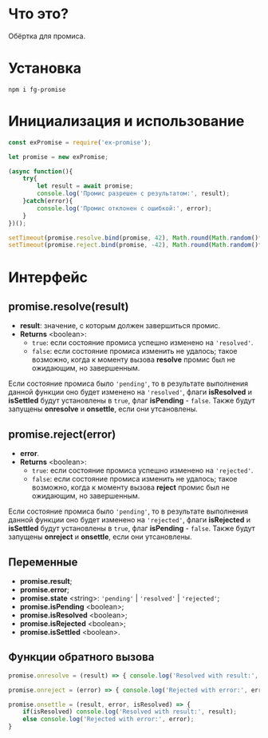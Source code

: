 # Что это?
Обёртка для промиса.

# Установка
```
npm i fg-promise
```

# Инициализация и использование
```js
const exPromise = require('ex-promise');

let promise = new exPromise;

(async function(){
    try{
        let result = await promise;
        console.log('Промис разрешен с результатом:', result);
    }catch(error){
        console.log('Промис отклонен с ошибкой:', error);
    }
})();

setTimeout(promise.resolve.bind(promise, 42), Math.round(Math.random()*1000));
setTimeout(promise.reject.bind(promise, -42), Math.round(Math.random()*1000));
```

# Интерфейс

## promise.resolve(result)
- **result**: значение, с которым должен завершиться промис.
- **Returns** \<boolean>:
    - `true`: если состояние промиса успешно изменено на `'resolved'`.
    - `false`: если состояние промиса изменить не удалось; такое возможно, когда к моменту вызова **resolve** промис был не ожидающим, но завершенным.

Если состояние промиса было `'pending'`, то в результате выполнения данной функции оно будет изменено на `'resolved'`, флаги **isResolved** и **isSettled** будут установлены в `true`, флаг **isPending** - `false`. Также будут запущены **onresolve** и **onsettle**, если они утсановлены.

## promise.reject(error)
- **error**.
- **Returns** \<boolean>:
    - `true`: если состояние промиса успешно изменено на `'rejected'`.
    - `false`: если состояние промиса изменить не удалось; такое возможно, когда к моменту вызова **reject** промис был не ожидающим, но завершенным.
    
Если состояние промиса было `'pending'`, то в результате выполнения данной функции оно будет изменено на `'rejected'`, флаги **isRejected** и **isSettled** будут установлены в `true`, флаг **isPending** - `false`. Также будут запущены **onreject** и **onsettle**, если они утсановлены.

## Переменные
- **promise.result**;
- **promise.error**;
- **promise.state** \<string>: `'pending'` | `'resolved'` | `'rejected'`;
- **promise.isPending** \<boolean>;
- **promise.isResolved** \<boolean>;
- **promise.isRejected** \<boolean>;
- **promise.isSettled** \<boolean>.

## Функции обратного вызова
```js
promise.onresolve = (result) => { console.log('Resolved with result:', result) };

promise.onreject = (error) => { console.log('Rejected with error:', error) };

promise.onsettle = (result, error, isResolved) => {
    if(isResolved) console.log('Resolved with result:', result);
    else console.log('Rejected with error:', error);
}
```